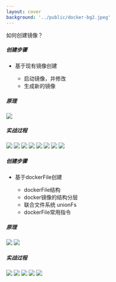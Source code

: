 ```yaml
---
layout: cover
background: '../public/docker-bg2.jpeg'
---
```


<space class="font-800 text-black my-2">如何创建镜像？</space>

<div class="flex gap-5">
  <div>
  <h5>创建步骤</h5>
  <ul class="w-50 h-20  rounded-lg bg-slate-50 text-black   p-2 overflow-hidden">
    <li class="text-sm font-bold">基于现有镜像创建</li>
    <ul class="text-xs font-bold px-4">
      <li>启动镜像，并修改</li>
      <li>生成新的镜像</li>
    </ul>
  </ul>
  </div>


  <div>
    <h5>原理</h5>
    <Image class="w-80 h-50 bg-white py-2 px-2 rounded" src="../public/docker命令实战/nginx-create-image09.png" />
  </div>

  <div>
    <h5>实战过程</h5>
    <carousel arrow draggable class="w-80 h-45">
      <Image class="w-100 rounded" src="../public/docker命令实战/nginx-create-image01.png" />
      <Image class="w-100 rounded" src="../public/docker命令实战/nginx-create-image05.png" />
      <Image class="w-100 rounded" src="../public/docker命令实战/nginx-create-image02.png" />
      <Image class="w-100 rounded" src="../public/docker命令实战/nginx-create-image03.png" />
      <Image class="w-100 rounded" src="../public/docker命令实战/nginx-create-image04.png" />
      <Image class="w-100 rounded" src="../public/docker命令实战/nginx-create-image08.png" />
      <Image class="w-100 rounded" src="../public/docker命令实战/nginx-create-image06.png" />
      <Image class="w-100 rounded" src="../public/docker命令实战/nginx-create-image07.png" />
    </carousel>
  </div>

</div>

<div class="w-300 border-1 border-dashed my-2 "></div>

<div class="flex my-2  gap-5">

  <div>
    <h5>创建步骤</h5>
    <ul class="w-50 bg-lime-200 rounded  text-black p-2 overflow-hidden ">
      <li class="text-sm font-bold">基于dockerFile创建</li>
      <ul class="text-xs font-bold px-4">
        <li>dockerFile结构</li>
        <li>docker镜像的结构分层</li>
        <li>联合文件系统 unionFs</li>
        <li>dockerFile常用指令</li>
      </ul>
    </ul>
  </div>

  <div>
    <h5>原理</h5>
    <carousel arrow draggable class="w-80 h-45">
      <Image class="w-100 rounded" src="../public/docker命令实战/nginx-dockerfile-image01.webp" />
      <Image class="w-100 bg-white py-2 px-2 rounded" src="../public/docker命令实战/nginx-dockerfile-image02.png" />
    </carousel>
  </div>

  <div>
    <h5>实战过程</h5>
    <carousel arrow draggable class="w-80 h-45">
      <Image class="w-100 rounded" src="../public/docker命令实战/dockerfile-01.png" />
      <Image class="w-100 rounded" src="../public/docker命令实战/dockerfile-02.png" />
      <Image class="w-100 rounded" src="../public/docker命令实战/dockerfile-03.png" />
      <Image class="w-100 rounded" src="../public/docker命令实战/dockerfile-04.png" />
      <Image class="w-100 rounded" src="../public/docker命令实战/dockerfile-05.png" />
    </carousel>
  </div>

</div>


  